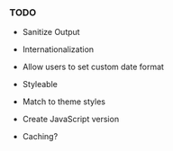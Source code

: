 ### TODO

- Sanitize Output
- Internationalization

- Allow users to set custom date format
- Styleable
- Match to theme styles
- Create JavaScript version
- Caching?